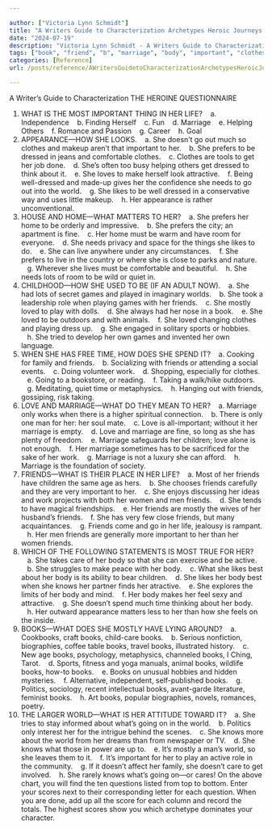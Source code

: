 ```yaml
---

author: ["Victoria Lynn Schmidt"]
title: "A Writers Guide to Characterization Archetypes Heroic Journeys and Other Elements of Dynamic Character Development - part0006_split_019.html"
date: "2024-07-19"
description: "Victoria Lynn Schmidt - A Writers Guide to Characterization Archetypes Heroic Journeys and Other Elements of Dynamic Character Development"
tags: ["book", "friend", "b", "marriage", "body", "important", "clothes", "love", "world", "life", "prefers", "like", "mostly", "work", "know", "go", "dressed", "get", "make", "need", "game", "loved", "time", "going", "child"]
categories: [Reference]
url: /posts/reference/AWritersGuidetoCharacterizationArchetypesHeroicJourneysandOtherElementsofDynamicCharacterDevelopment-part0006split019html

---
```



A Writer’s Guide to Characterization
THE HEROINE QUESTIONNAIRE
1. WHAT IS THE MOST IMPORTANT THING IN HER LIFE?
   a. Independence
   b. Finding Herself
   c. Fun
   d. Marriage
   e. Helping Others
   f. Romance and Passion
   g. Career
   h. Goal
2. APPEARANCE—HOW SHE LOOKS.
   a. She doesn’t go out much so clothes and makeup aren’t that important to her.
   b. She prefers to be dressed in jeans and comfortable clothes.
   c. Clothes are tools to get her job done.
   d. She’s often too busy helping others get dressed to think about it.
   e. She loves to make herself look attractive.
   f. Being well-dressed and made-up gives her the confidence she needs to go out into the world.
   g. She likes to be well dressed in a conservative way and uses little makeup.
   h. Her appearance is rather unconventional.
3. HOUSE AND HOME—WHAT MATTERS TO HER?
   a. She prefers her home to be orderly and impressive.
   b. She prefers the city; an apartment is fine.
   c. Her home must be warm and have room for everyone.
   d. She needs privacy and space for the things she likes to do.
   e. She can live anywhere under any circumstances.
   f. She prefers to live in the country or where she is close to parks and nature.
   g. Wherever she lives must be comfortable and beautiful.
   h. She needs lots of room to be wild or quiet in.
4. CHILDHOOD—HOW SHE USED TO BE (IF AN ADULT NOW).
   a. She had lots of secret games and played in imaginary worlds.
   b. She took a leadership role when playing games with her friends.
   c. She mostly loved to play with dolls.
   d. She always had her nose in a book.
   e. She loved to be outdoors and with animals.
   f. She loved changing clothes and playing dress up.
   g. She engaged in solitary sports or hobbies.
   h. She tried to develop her own games and invented her own language.
5. WHEN SHE HAS FREE TIME, HOW DOES SHE SPEND IT?
   a. Cooking for family and friends.
   b. Socializing with friends or attending a social events.
   c. Doing volunteer work.
   d. Shopping, especially for clothes.
   e. Going to a bookstore, or reading.
   f. Taking a walk/hike outdoors.
   g. Meditating, quiet time or metaphysics.
   h. Hanging out with friends, gossiping, risk taking.
6. LOVE AND MARRIAGE—WHAT DO THEY MEAN TO HER?
   a. Marriage only works when there is a higher spiritual connection.
   b. There is only one man for her: her soul mate.
   c. Love is all-important; without it her marriage is empty.
   d. Love and marriage are fine, so long as she has plenty of freedom.
   e. Marriage safeguards her children; love alone is not enough.
   f. Her marriage sometimes has to be sacrificed for the sake of her work.
   g. Marriage is not a luxury she can afford.
   h. Marriage is the foundation of society.
7. FRIENDS—WHAT IS THEIR PLACE IN HER LIFE?
   a. Most of her friends have children the same age as hers.
   b. She chooses friends carefully and they are very important to her.
   c. She enjoys discussing her ideas and work projects with both her women and men friends.
   d. She tends to have magical friendships.
   e. Her friends are mostly the wives of her husband’s friends.
   f. She has very few close friends, but many acquaintances.
   g. Friends come and go in her life, jealousy is rampant.
   h. Her men friends are generally more important to her than her women friends.
8. WHICH OF THE FOLLOWING STATEMENTS IS MOST TRUE FOR HER?
   a. She takes care of her body so that she can exercise and be active.
   b. She struggles to make peace with her body.
   c. What she likes best about her body is its ability to bear children.
   d. She likes her body best when she knows her partner finds her atractive.
   e. She explores the limits of her body and mind.
   f. Her body makes her feel sexy and attractive.
   g. She doesn’t spend much time thinking about her body.
   h. Her outward appearance matters less to her than how she feels on the inside.
9. BOOKS—WHAT DOES SHE MOSTLY HAVE LYING AROUND?
   a. Cookbooks, craft books, child-care books.
   b. Serious nonfiction, biographies, coffee table books, travel books, illustrated history.
   c. New age books, psychology, metaphysics, channeled books, I Ching, Tarot.
   d. Sports, fitness and yoga manuals, animal books, wildlife books, how-to books.
   e. Books on unusual hobbies and hidden mysteries.
   f. Alternative, independent, self-published books.
   g. Politics, sociology, recent intellectual books, avant-garde literature, feminist books.
   h. Art books, popular biographies, novels, romances, poetry.
10. THE LARGER WORLD—WHAT IS HER ATTITUDE TOWARD IT?
   a. She tries to stay informed about what’s going on in the world.
   b. Politics only interest her for the intrigue behind the scenes.
   c. She knows more about the world from her dreams than from newspaper or TV.
   d. She knows what those in power are up to.
   e. It’s mostly a man’s world, so she leaves them to it.
   f. It’s important for her to play an active role in the community.
   g. If it doesn’t affect her family, she doesn’t care to get involved.
   h. She rarely knows what’s going on—or cares!
On the above chart, you will find the ten questions listed from top to bottom. Enter your scores next to their corresponding letter for each question. When you are done, add up all the score for each column and record the totals. The highest scores show you which archetype dominates your character.

